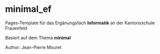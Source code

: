 # minimal_ef
Pages-Template für das Ergänungsfach **Informatik** an der Kantonsschule Frauenfeld

Basiert auf dem Thema **minimal**

Author: Jean-Pierre Mouret
